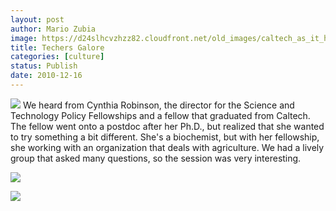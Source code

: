 ```yaml
---
layout: post
author: Mario Zubia
image: https://d24slhcvzhzz82.cloudfront.net/old_images/caltech_as_it_happens/6a0105349b8251970b0147e0c68b03970b.jpg
title: Techers Galore
categories: [culture]
status: Publish
date: 2010-12-16
---
```



![](https://d24slhcvzhzz82.cloudfront.net/old_images/caltech_as_it_happens/6a0105349b8251970b0148c6d09331970c.jpg)
We heard from Cynthia Robinson, the director for the Science and Technology Policy Fellowships and a fellow that graduated from Caltech. The fellow went onto a postdoc after her Ph.D., but realized that she wanted to try something a bit different. She's a biochemist, but with her fellowship, she working with an organization that deals with agriculture. We had a lively group that asked many questions, so the session was very interesting.


![](https://d24slhcvzhzz82.cloudfront.net/old_images/caltech_as_it_happens/6a0105349b8251970b0147e0c6a3d7970b.jpg)

![](https://d24slhcvzhzz82.cloudfront.net/old_images/caltech_as_it_happens/6a0105349b8251970b0147e0c6b432970b.jpg)
